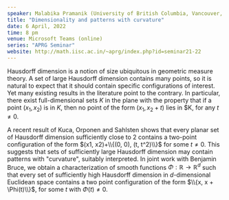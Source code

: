 ```yaml
---
speaker: Malabika Pramanik (University of British Columbia, Vancouver, Canada)
title: "Dimensionality and patterns with curvature"
date: 6 April, 2022
time: 8 pm
venue: Microsoft Teams (online)
series: "APRG Seminar"
website: http://math.iisc.ac.in/~aprg/index.php?id=seminar21-22
---
```


Hausdorff dimension is a notion of size ubiquitous in geometric measure theory.
A set of large Hausdorff dimension contains many points, so it is natural to expect
that it should contain specific configurations of interest. Yet many existing
results in the literature point to the contrary. In particular, there exist
full-dimensional sets $K$ in the plane with the property that if a point $(x_1, x_2)$
is in $K$, then no point of the form $(x_1, x_2 + t)$ lies in $K, for any $t \neq 0$.

A recent result of Kuca, Orponen and Sahlsten shows that every planar set of Hausdorff
dimension sufficiently close to 2 contains a two-point configuration of the form
$(x1, x2)+\\{(0, 0), (t, t^2)\\}$ for some $t \neq 0$. This suggests that sets of
sufficiently large Hausdorff dimension may contain patterns with "curvature",
suitably interpreted. In joint work with Benjamin Bruce, we obtain a characterization
of smooth functions $\Phi : \mathbb{R} \to \mathbb{R}^d$ such that every set of
sufficiently high Hausdorff dimension in $d$-dimensional Euclidean space contains a
two point configuration of the form $\\{x, x + \Phi(t)\\}$, for some $t$ with
$\Phi(t) \neq 0$.
